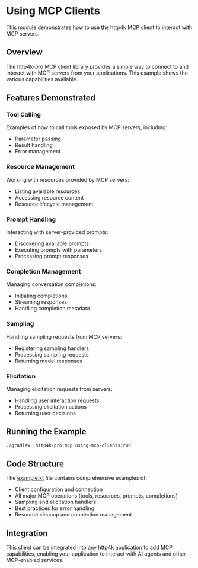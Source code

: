 # Using MCP Clients

This module demonstrates how to use the http4k MCP client to interact with MCP servers.

## Overview

The http4k-pro MCP client library provides a simple way to connect to and interact with MCP servers from your applications. This example shows the various capabilities available.

## Features Demonstrated

### Tool Calling
Examples of how to call tools exposed by MCP servers, including:
- Parameter passing
- Result handling
- Error management

### Resource Management
Working with resources provided by MCP servers:
- Listing available resources
- Accessing resource content
- Resource lifecycle management

### Prompt Handling
Interacting with server-provided prompts:
- Discovering available prompts
- Executing prompts with parameters
- Processing prompt responses

### Completion Management
Managing conversation completions:
- Initiating completions
- Streaming responses
- Handling completion metadata

### Sampling
Handling sampling requests from MCP servers:
- Registering sampling handlers
- Processing sampling requests
- Returning model responses

### Elicitation
Managing elicitation requests from servers:
- Handling user interaction requests
- Processing elicitation actions
- Returning user decisions

## Running the Example

```bash
./gradlew :http4k-pro:mcp:using-mcp-clients:run
```

## Code Structure

The [example.kt](./src/main/kotlin/using_mcp_client/example.kt) file contains comprehensive examples of:
- Client configuration and connection
- All major MCP operations (tools, resources, prompts, completions)
- Sampling and elicitation handlers
- Best practices for error handling
- Resource cleanup and connection management

## Integration

This client can be integrated into any http4k application to add MCP capabilities, enabling your application to interact with AI agents and other MCP-enabled services.